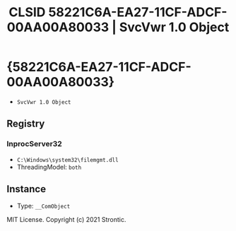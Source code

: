 ﻿---
title: "CLSID 58221C6A-EA27-11CF-ADCF-00AA00A80033 | SvcVwr 1.0 Object"
excerpt: What is COM-Object CLSID 58221C6A-EA27-11CF-ADCF-00AA00A80033?
---

# {58221C6A-EA27-11CF-ADCF-00AA00A80033}

* `SvcVwr 1.0 Object`

## Registry


### InprocServer32

* `C:\Windows\system32\filemgmt.dll`
* ThreadingModel: `both`

## Instance

* Type: `__ComObject`

MIT License. Copyright (c) 2021 Strontic.


